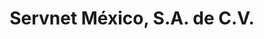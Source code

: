 ---
title: "Servnet México, S.A. de C.V."
url: /cd-de-mexico/servnet-mexico-s-a-de-c-v/
shop: supermercado
---